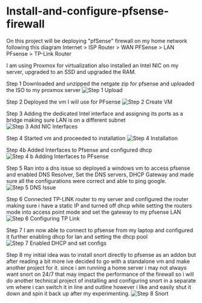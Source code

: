 # Install-and-configure-pfsense-firewall

On this project will be deploying "pfSense" firewall on my home network following this diagram
Internet > ISP Router > WAN PFSense > LAN PFsense > TP-Link Router

I am using Proxmox for virtualization also installed an Intel NIC on my server, upgraded to an SSD and upgraded the RAM.


Step 1 
Downloaded and unzipped the netgate zip for pfsense and uploaded the ISO to my proxmox server
![Step 1 Upload](https://github.com/user-attachments/assets/e76af91d-e731-4385-bc5f-7e8331808a38)

Step 2
Deployed the vm I will use for PFsense
![Step 2 Create VM](https://github.com/user-attachments/assets/f511e165-e0de-400f-a92c-b93fff471db2)

Step 3
Adding the dedicated Intel interface and assigning its ports as a bridge making sure LAN is on a different subnet
![Step 3 Add NIC Interfaces](https://github.com/user-attachments/assets/e7ac7eed-456f-4ddf-a91d-3b57eb6696cf)

Step 4
Started vm and proceeded to installation 
![Step 4 Installation](https://github.com/user-attachments/assets/50d83ddc-f11f-494f-984f-c90e216e8109)

Step 4b 
Added Interfaces to Pfsense and configured dhcp
![Step 4 b Adding Interfaces to PFsense](https://github.com/user-attachments/assets/56bc5279-ae58-4258-add0-7a9bb17e5bfc)

Step 5
Ran into a dns issue so deployed a windows vm to access pfsense and enabled DNS Resolver, Set the DNS servers, DHCP Gateway and made sure all the configurations were correct and able to ping google.
![Step 5 DNS Issue](https://github.com/user-attachments/assets/d55915b5-4c29-4336-a064-090dbfec3f98)

Step 6
Connected TP-LINK router to my server and configured the router making sure i have a static IP and turned off dhcp while setting the routers mode into access point mode and set the gateway to my pfsense LAN
![Step 6 Configuring TP Link](https://github.com/user-attachments/assets/e77d512d-5971-44cf-81f0-ed271fc0f4fb)

Step 7
I am now able to connect to pfsense from my laptop and configured it further enabling dhcp for lan and setting the dhcp pool
![Step 7 Enabled DHCP and set configs](https://github.com/user-attachments/assets/f2195dd7-eb77-4d40-91bc-038ef47417dd)

Step 8
my initial idea was to install snort directly to pfsense as an addon but after reading a bit more ive decided to go with a standalone vm and make another project for it. since i am running a home server i may not always want snort on 24/7 that may impact the performance of the firewall so i will do another technical project of installing and configuring snort in a separate vm where i can switch it in line and outline however i like and easily shut it down and spin it back up after my experimenting. 
![Step 8 Snort](https://github.com/user-attachments/assets/0abc36a0-3174-477c-8193-61731b7166a6)

